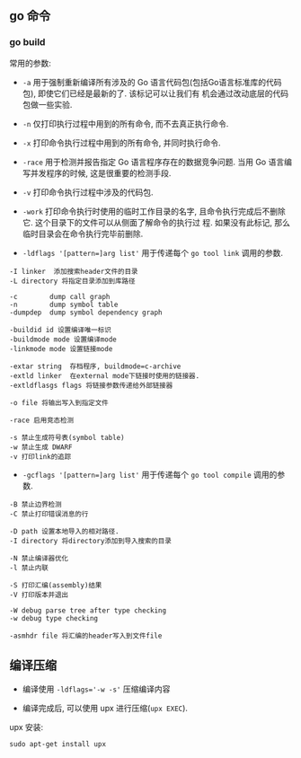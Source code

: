 ## go 命令

### go build

常用的参数:

- `-a` 用于强制重新编译所有涉及的 Go 语言代码包(包括Go语言标准库的代码包), 即使它们已经是最新的了. 该标记可以让我们有
机会通过改动底层的代码包做一些实验.

- `-n` 仅打印执行过程中用到的所有命令, 而不去真正执行命令.

- `-x` 打印命令执行过程中用到的所有命令, 并同时执行命令.

- `-race` 用于检测并报告指定 Go 语言程序存在的数据竞争问题. 当用 Go 语言编写并发程序的时候, 这是很重要的检测手段.

- `-v` 打印命令执行过程中涉及的代码包. 

- `-work` 打印命令执行时使用的临时工作目录的名字, 且命令执行完成后不删除它. 这个目录下的文件可以从侧面了解命令的执行过
程. 如果没有此标记, 那么临时目录会在命令执行完毕前删除.

- `-ldflags '[pattern=]arg list'` 用于传递每个 `go tool link` 调用的参数.

```
-I linker  添加搜索header文件的目录
-L directory 将指定目录添加到库路径

-c        dump call graph
-n        dump symbol table
-dumpdep  dump symbol dependency graph

-buildid id 设置编译唯一标识
-buildmode mode 设置编译mode
-linkmode mode 设置链接mode

-extar string  存档程序, buildmode=c-archive
-extld linker  在external mode下链接时使用的链接器.
-extldflasgs flags 将链接参数传递给外部链接器

-o file 将输出写入到指定文件

-race 启用竞态检测

-s 禁止生成符号表(symbol table)
-w 禁止生成 DWARF 
-v 打印link的追踪
```

- `-gcflags '[pattern=]arg list'` 用于传递每个 `go tool compile` 调用的参数.

```
-B 禁止边界检测
-C 禁止打印错误消息的行

-D path 设置本地导入的相对路径.
-I directory 将directory添加到导入搜索的目录

-N 禁止编译器优化
-l 禁止内联

-S 打印汇编(assembly)结果
-V 打印版本并退出

-W debug parse tree after type checking
-w debug type checking

-asmhdr file 将汇编的header写入到文件file
```

## 编译压缩

- 编译使用 `-ldflags='-w -s'` 压缩编译内容

- 编译完成后, 可以使用 upx 进行压缩(`upx EXEC`).

upx 安装:

```
sudo apt-get install upx
```

